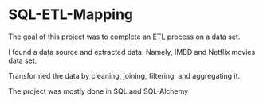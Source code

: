 # SQL-ETL-Mapping

The goal of this project was to complete an ETL process on a data set.

I found a data source and extracted data. Namely, IMBD and Netflix movies data set.

Transformed the data by cleaning, joining, filtering, and aggregating it.

The project was mostly done in SQL and SQL-Alchemy
